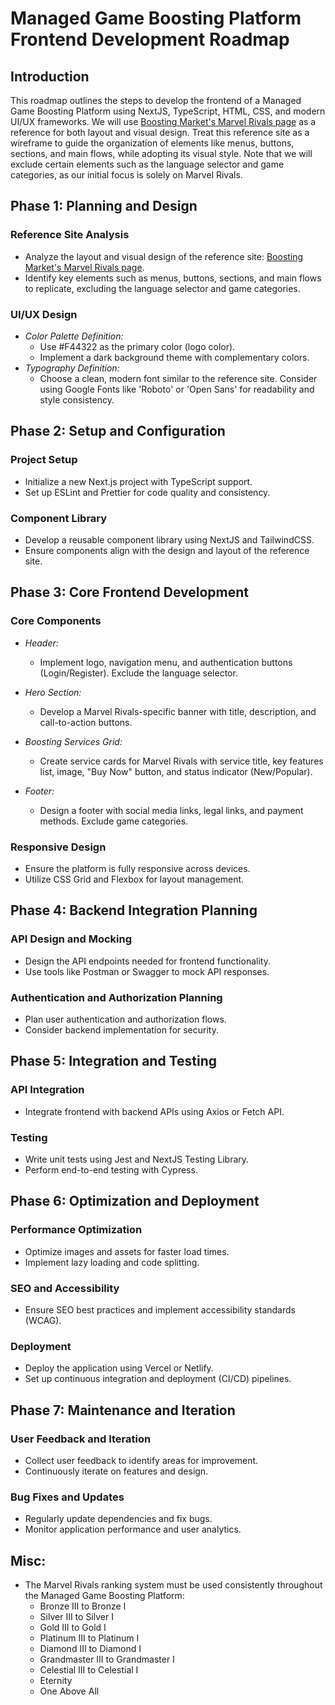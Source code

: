 # Managed Game Boosting Platform Frontend Development Roadmap

## Introduction
This roadmap outlines the steps to develop the frontend of a Managed Game Boosting Platform using NextJS, TypeScript, HTML, CSS, and modern UI/UX frameworks. We will use [Boosting Market's Marvel Rivals page](https://boostingmarket.com/pt/marvel-rivals-boost) as a reference for both layout and visual design. Treat this reference site as a wireframe to guide the organization of elements like menus, buttons, sections, and main flows, while adopting its visual style. Note that we will exclude certain elements such as the language selector and game categories, as our initial focus is solely on Marvel Rivals.

## Phase 1: Planning and Design

### Reference Site Analysis
- Analyze the layout and visual design of the reference site: [Boosting Market's Marvel Rivals page](https://boostingmarket.com/pt/marvel-rivals-boost).
- Identify key elements such as menus, buttons, sections, and main flows to replicate, excluding the language selector and game categories.

### UI/UX Design
- *Color Palette Definition:*
  - Use #F44322 as the primary color (logo color).
  - Implement a dark background theme with complementary colors.
- *Typography Definition:*
  - Choose a clean, modern font similar to the reference site. Consider using Google Fonts like 'Roboto' or 'Open Sans' for readability and style consistency.

## Phase 2: Setup and Configuration

### Project Setup
- Initialize a new Next.js project with TypeScript support.
- Set up ESLint and Prettier for code quality and consistency.

### Component Library
- Develop a reusable component library using NextJS and TailwindCSS.
- Ensure components align with the design and layout of the reference site.

## Phase 3: Core Frontend Development

### Core Components
- *Header:*
  - Implement logo, navigation menu, and authentication buttons (Login/Register). Exclude the language selector.

- *Hero Section:*
  - Develop a Marvel Rivals-specific banner with title, description, and call-to-action buttons.

- *Boosting Services Grid:*
  - Create service cards for Marvel Rivals with service title, key features list, image, "Buy Now" button, and status indicator (New/Popular).

- *Footer:*
  - Design a footer with social media links, legal links, and payment methods. Exclude game categories.

### Responsive Design
- Ensure the platform is fully responsive across devices.
- Utilize CSS Grid and Flexbox for layout management.

## Phase 4: Backend Integration Planning

### API Design and Mocking
- Design the API endpoints needed for frontend functionality.
- Use tools like Postman or Swagger to mock API responses.

### Authentication and Authorization Planning
- Plan user authentication and authorization flows.
- Consider backend implementation for security.

## Phase 5: Integration and Testing

### API Integration
- Integrate frontend with backend APIs using Axios or Fetch API.

### Testing
- Write unit tests using Jest and NextJS Testing Library.
- Perform end-to-end testing with Cypress.

## Phase 6: Optimization and Deployment

### Performance Optimization
- Optimize images and assets for faster load times.
- Implement lazy loading and code splitting.

### SEO and Accessibility
- Ensure SEO best practices and implement accessibility standards (WCAG).

### Deployment
- Deploy the application using Vercel or Netlify.
- Set up continuous integration and deployment (CI/CD) pipelines.

## Phase 7: Maintenance and Iteration

### User Feedback and Iteration
- Collect user feedback to identify areas for improvement.
- Continuously iterate on features and design.

### Bug Fixes and Updates
- Regularly update dependencies and fix bugs.
- Monitor application performance and user analytics.

## Misc:
- The Marvel Rivals ranking system must be used consistently throughout the Managed Game Boosting Platform:
  - Bronze III to Bronze I
  - Silver III to Silver I
  - Gold III to Gold I
  - Platinum III to Platinum I
  - Diamond III to Diamond I
  - Grandmaster III to Grandmaster I
  - Celestial III to Celestial I
  - Eternity
  - One Above All